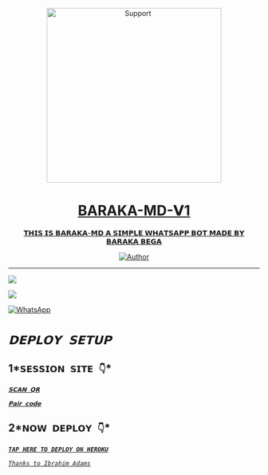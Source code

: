 </p>
<p align="center">
  <a href="https://chat.whatsapp.com/JIJplkiYyrFE4dyFGade43">
    <img alt=Support height="350" src="https://telegra.ph/file/c49429f9051bd41ad96dc.jpg"> 
    </p>
<h1 align="center">   BARAKA-MD-𝗩1
</h1>
<p align="center"> 
  
<p align="center"> 𝗧𝗛𝗜𝗦 𝗜𝗦 𝗕𝗔𝗥𝗔𝗞𝗔-𝗠𝗗 𝗔 𝗦𝗜𝗠𝗣𝗟𝗘 𝗪𝗛𝗔𝗧𝗦𝗔𝗣𝗣 𝗕𝗢𝗧 𝗠𝗔𝗗𝗘 𝗕𝗬 𝗕𝗔𝗥𝗔𝗞𝗔 𝗕𝗘𝗚𝗔
 
  </a>
</p>
<p align="center">
<a href="https://github.com/ibrahimaitech"><img title="Author" src="https://img.shields.io/bad/BARAKA MD-MULTI_DEVICE-black?style=for-the-badge&logo=github"></a>
<p/>



---  

</p>


   <p align="left">
  <a href="https://github.com/ibrahimaitech/BARAKA-XMD/fork">
    <img src="https://img.shields.io/github/forks/ibrahimaitech/BARAKA-XMD?label=Fork&style=social">
  <p align="left"> 
  <a href="https://github.com/ibrahimaitech/BARAKA-XMD/stargazers">
    <img src="https://img.shields.io/github/stars/ibrahimaitech/BARAKA-XMD?style=social">
      
  
 



<a href="https://whatsapp.com/channel/0029VaZuGSxEawdxZK9CzM0Y"><img alt="WhatsApp" src="https://img.shields.io/badge/-Whatsapp%20Channel-yellow?style=for-the-badge&logo=whatsapp&logoColor=black"/></a>


# *`𝗗𝗘𝗣𝗟𝗢𝗬 𝗦𝗘𝗧𝗨𝗣`*


## 1*`𝗦𝗘𝗦𝗦𝗜𝗢𝗡 𝗦𝗜𝗧𝗘 👇`*


[*`𝗦𝗖𝗔𝗡 𝗤𝗥`*](https://baraka-pair-code1-2214cd943a75.herokuapp.com/qr)


[*`𝗣𝗮𝗶𝗿 𝗰𝗼𝗱𝗲`*](https://baraka-pair-code1-2214cd943a75.herokuapp.com/pair)


## 2*`𝗡𝗢𝗪 𝗗𝗘𝗣𝗟𝗢𝗬 👇`*


**[*`TAP HERE TO DEPLOY ON HEROKU`*](https://dashboard.heroku.com/new?template=https://github.com/ibrahimaitech/BARAKA-MD)**


[*`Thanks to Ibrahim Adams`*](https://whatsapp.com/channel/0029VaZuGSxEawdxZK9CzM0Y)
